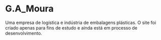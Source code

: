 # G.A_Moura
Uma empresa de logística e indústria de embalagens plásticas. O site foi criado apenas para fins de estudo e ainda está em processo de desenvolvimento.
